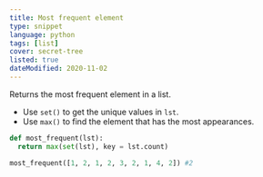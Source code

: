 ```yaml
---
title: Most frequent element
type: snippet
language: python
tags: [list]
cover: secret-tree
listed: true
dateModified: 2020-11-02
---
```


Returns the most frequent element in a list.

- Use `set()` to get the unique values in `lst`.
- Use `max()` to find the element that has the most appearances.

```py
def most_frequent(lst):
  return max(set(lst), key = lst.count)

most_frequent([1, 2, 1, 2, 3, 2, 1, 4, 2]) #2
```
